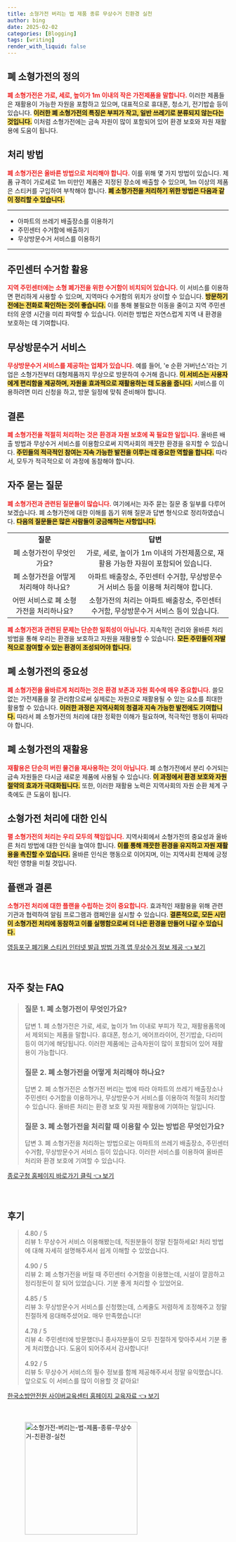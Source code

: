 ```yaml
---
title: 소형가전 버리는 법 제품 종류 무상수거 친환경 실천
author: bing
date: 2025-02-02
categories: [Blogging]
tags: [writing]
render_with_liquid: false
---
```



<h2 id='폐 소형가전의 정의'>폐 소형가전의 정의</h2>

<p><b><span style="color: #ee2323;">폐 소형가전은 가로, 세로, 높이가 1m 이내의 작은 가전제품을 말합니다.</span></b> 이러한 제품들은 재활용이 가능한 자원을 포함하고 있으며, 대표적으로 휴대폰, 청소기, 전기밥솥 등이 있습니다. <b><span style="background-color: #ffe066;">이러한 폐 소형가전의 특징은 부피가 작고, 일반 쓰레기로 분류되지 않는다는 것입니다.</span></b> 이처럼 소형가전에는 금속 자원이 많이 포함되어 있어 환경 보호와 자원 재활용에 도움이 됩니다.</p>

<h2 id='처리 방법'>처리 방법</h2>

<p><b><span style="color: #ee2323;">폐 소형가전은 올바른 방법으로 처리해야 합니다.</span></b> 이를 위해 몇 가지 방법이 있습니다. 제품 규격이 가로세로 1m 미만인 제품은 지정된 장소에 배출할 수 있으며, 1m 이상의 제품은 스티커를 구입하여 부착해야 합니다. <b><span style="background-color: #ffe066;">폐 소형가전을 처리하기 위한 방법은 다음과 같이 정리할 수 있습니다.</span></b></p>

<hr />

<ul>
    <li>아파트의 쓰레기 배출장소를 이용하기</li>
    <li>주민센터 수거함에 배출하기</li>
    <li>무상방문수거 서비스를 이용하기</li>
</ul>

<hr />

<h2 id='주민센터 수거함 활용'>주민센터 수거함 활용</h2>

<p><b><span style="color: #ee2323;">지역 주민센터에는 소형 폐가전을 위한 수거함이 비치되어 있습니다.</span></b> 이 서비스를 이용하면 편리하게 사용할 수 있으며, 지역마다 수거함의 위치가 상이할 수 있습니다. <b><span style="background-color: #ffe066;">방문하기 전에는 전화로 확인하는 것이 좋습니다.</span></b> 이를 통해 불필요한 이동을 줄이고 지역 주민센터의 운영 시간을 미리 파악할 수 있습니다. 이러한 방법은 자연스럽게 지역 내 환경을 보호하는 데 기여합니다.</p>

<h2 id='무상방문수거 서비스'>무상방문수거 서비스</h2>

<p><b><span style="color: #ee2323;">무상방문수거 서비스를 제공하는 업체가 있습니다.</span></b> 예를 들어, 'e 순환 거버넌스'라는 기업은 소형가전부터 대형제품까지 무상으로 방문하여 수거해 줍니다. <b><span style="background-color: #ffe066;">이 서비스는 사용자에게 편리함을 제공하며, 자원을 효과적으로 재활용하는 데 도움을 줍니다.</span></b> 서비스를 이용하려면 미리 신청을 하고, 방문 일정에 맞춰 준비해야 합니다.</p>

<h2 id='결론'>결론</h2>

<p><b><span style="color: #ee2323;">폐 소형가전을 적절히 처리하는 것은 환경과 자원 보호에 꼭 필요한 일입니다.</span></b> 올바른 배출 방법과 무상수거 서비스를 이용함으로써 지역사회의 깨끗한 환경을 유지할 수 있습니다. <b><span style="background-color: #ffe066;">주민들의 적극적인 참여는 지속 가능한 발전을 이루는 데 중요한 역할을 합니다.</span></b> 따라서, 모두가 적극적으로 이 과정에 동참해야 합니다.</p>

<h2 id='자주 묻는 질문'>자주 묻는 질문</h2>

<p><b><span style="color: #ee2323;">폐 소형가전과 관련된 질문들이 많습니다.</span></b> 여기에서는 자주 묻는 질문 중 일부를 다루어 보겠습니다. 폐 소형가전에 대한 이해를 돕기 위해 질문과 답변 형식으로 정리하였습니다. <b><span style="background-color: #ffe066;">다음의 질문들은 많은 사람들이 궁금해하는 사항입니다.</span></b></p>

<table>
    <tr>
        <td style="text-align: center; height: 17px;"><b>질문</b></td>
        <td style="text-align: center; height: 17px;"><b>답변</b></td>
    </tr>
    <tr>
        <td style="text-align: center; height: 17px;">폐 소형가전이 무엇인가요?</td>
        <td style="text-align: center; height: 17px;">가로, 세로, 높이가 1m 이내의 가전제품으로, 재활용 가능한 자원이 포함되어 있습니다.</td>
    </tr>
    <tr>
        <td style="text-align: center; height: 17px;">폐 소형가전을 어떻게 처리해야 하나요?</td>
        <td style="text-align: center; height: 17px;">아파트 배출장소, 주민센터 수거함, 무상방문수거 서비스 등을 이용해 처리해야 합니다.</td>
    </tr>
    <tr>
        <td style="text-align: center; height: 17px;">어떤 서비스로 폐 소형가전을 처리하나요?</td>
        <td style="text-align: center; height: 17px;">소형가전의 처리는 아파트 배출장소, 주민센터 수거함, 무상방문수거 서비스 등이 있습니다.</td>
    </tr>
</table>

<p><b><span style="color: #ee2323;">폐 소형가전과 관련된 문제는 단순한 일회성이 아닙니다.</span></b> 지속적인 관리와 올바른 처리 방법을 통해 우리는 환경을 보호하고 자원을 재활용할 수 있습니다. <b><span style="background-color: #ffe066;">모든 주민들이 자발적으로 참여할 수 있는 환경이 조성되어야 합니다.</span></b> </p>

<h2 id='폐 소형가전의 중요성'>폐 소형가전의 중요성</h2>

<p><b><span style="color: #ee2323;">폐 소형가전을 올바르게 처리하는 것은 환경 보존과 자원 회수에 매우 중요합니다.</span></b> 쓸모 없는 가전제품을 잘 관리함으로써 실제로는 자원으로 재활용될 수 있는 요소를 최대한 활용할 수 있습니다. <b><span style="background-color: #ffe066;">이러한 과정은 지역사회의 청결과 지속 가능한 발전에도 기여합니다.</span></b> 따라서 폐 소형가전의 처리에 대한 정확한 이해가 필요하며, 적극적인 행동이 뒤따라야 합니다.</p>

<h2 id='폐 소형가전의 재활용'>폐 소형가전의 재활용</h2>

<p><b><span style="color: #ee2323;">재활용은 단순히 버린 물건을 재사용하는 것이 아닙니다.</span></b> 폐 소형가전에서 분리 수거되는 금속 자원들은 다시금 새로운 제품에 사용될 수 있습니다. <b><span style="background-color: #ffe066;">이 과정에서 환경 보호와 자원 절약의 효과가 극대화됩니다.</span></b> 또한, 이러한 재활용 노력은 지역사회의 자원 순환 체계 구축에도 큰 도움이 됩니다.</p>

<h2 id='소형가전 처리에 대한 인식'>소형가전 처리에 대한 인식</h2>

<p><b><span style="color: #ee2323;">펼 소형가전의 처리는 우리 모두의 책임입니다.</span></b> 지역사회에서 소형가전의 중요성과 올바른 처리 방법에 대한 인식을 높여야 합니다. <b><span style="background-color: #ffe066;">이를 통해 깨끗한 환경을 유지하고 자원 재활용을 촉진할 수 있습니다.</span></b> 올바른 인식은 행동으로 이어지며, 이는 지역사회 전체에 긍정적인 영향을 미칠 것입니다.</p>

<h2 id='플랜과 결론'>플랜과 결론</h2>

<p><b><span style="color: #ee2323;">소형가전 처리에 대한 플랜을 수립하는 것이 중요합니다.</span></b> 효과적인 재활용을 위해 관련 기관과 협력하여 알림 프로그램과 캠페인을 실시할 수 있습니다. <b><span style="background-color: #ffe066;">결론적으로, 모든 시민이 소형가전 처리에 동참하고 이를 실행함으로써 더 나은 환경을 만들어 나갈 수 있습니다.</span></b> </p>


<p><a class="click-button" title="영등포구 폐기물 스티커 인터넷 발급 방법 가격 앱 무상수거 정보 제공" href="https://yellowplanner.github.io/posts/%EC%98%81%EB%93%B1%ED%8F%AC%EA%B5%AC-%ED%8F%90%EA%B8%B0%EB%AC%BC-%EC%8A%A4%ED%8B%B0%EC%BB%A4-%EC%9D%B8%ED%84%B0%EB%84%B7-%EB%B0%9C%EA%B8%89-%EB%B0%A9%EB%B2%95-%EA%B0%80%EA%B2%A9-%EC%95%B1-%EB%AC%B4%EC%83%81%EC%88%98%EA%B1%B0-%EC%A0%95%EB%B3%B4-%EC%A0%9C%EA%B3%B5/" rel="dofollow">영등포구 폐기물 스티커 인터넷 발급 방법 가격 앱 무상수거 정보 제공 👈 보기</a></p><br>
<h2 id='자주_찾는_FAQ'>자주 찾는 FAQ</h2>
<div itemscope="" itemtype="https://schema.org/FAQPage"> 
<blockquote> 
<div itemscope="" itemprop="mainEntity" itemtype="https://schema.org/Question"> 
<h3 itemprop="name">질문 1. 폐 소형가전이 무엇인가요?</h3> 
<div itemscope="" itemprop="acceptedAnswer" itemtype="https://schema.org/Answer"> 
<span itemprop="text"> 
<p>답변 1. 폐 소형가전은 가로, 세로, 높이가 1m 이내로 부피가 작고, 재활용품목에서 제외되는 제품을 말합니다. 휴대폰, 청소기, 에어프라이어, 전기밥솥, 다리미 등이 여기에 해당됩니다. 이러한 제품에는 금속자원이 많이 포함되어 있어 재활용이 가능합니다.</p> 
</span> 
</div> 
</div> 

<div itemscope="" itemprop="mainEntity" itemtype="https://schema.org/Question"> 
<h3 itemprop="name">질문 2. 폐 소형가전을 어떻게 처리해야 하나요?</h3> 
<div itemscope="" itemprop="acceptedAnswer" itemtype="https://schema.org/Answer"> 
<span itemprop="text"> 
<p>답변 2. 폐 소형가전은 소형가전 버리는 법에 따라 아파트의 쓰레기 배출장소나 주민센터 수거함을 이용하거나, 무상방문수거 서비스를 이용하여 적절히 처리할 수 있습니다. 올바른 처리는 환경 보호 및 자원 재활용에 기여하는 일입니다.</p> 
</span> 
</div> 
</div> 

<div itemscope="" itemprop="mainEntity" itemtype="https://schema.org/Question"> 
<h3 itemprop="name">질문 3. 폐 소형가전을 처리할 때 이용할 수 있는 방법은 무엇인가요?</h3> 
<div itemscope="" itemprop="acceptedAnswer" itemtype="https://schema.org/Answer"> 
<span itemprop="text"> 
<p>답변 3. 폐 소형가전을 처리하는 방법으로는 아파트의 쓰레기 배출장소, 주민센터 수거함, 무상방문수거 서비스 등이 있습니다. 이러한 서비스를 이용하여 올바른 처리와 환경 보호에 기여할 수 있습니다.</p> 
</span> 
</div> 
</div> 
</blockquote> 
</div>
<p><a class="click-button" title="종로구청 홈페이지 바로가기 클릭" href="https://yellowplanner.github.io/posts/%EC%A2%85%EB%A1%9C%EA%B5%AC%EC%B2%AD-%ED%99%88%ED%8E%98%EC%9D%B4%EC%A7%80-%EB%B0%94%EB%A1%9C%EA%B0%80%EA%B8%B0-%ED%81%B4%EB%A6%AD/" rel="dofollow">종로구청 홈페이지 바로가기 클릭 👈 보기</a></p><br>
<h2 id='후기'>후기</h2>
<div itemscope itemtype="https://schema.org/Product">
  <blockquote>
  <div itemprop="review" itemscope itemtype="https://schema.org/Review">
      <div itemprop="reviewRating" itemscope itemtype="https://schema.org/Rating"> <span itemprop="ratingValue">4.80</span> / <span itemprop="bestRating">5</span> </div>
      <span itemprop="reviewBody">리뷰 1: 무상수거 서비스 이용해봤는데, 직원분들이 정말 친절하세요! 처리 방법에 대해 자세히 설명해주셔서 쉽게 이해할 수 있었습니다.</span>
  </div>
  <br>
  <div itemprop="review" itemscope itemtype="https://schema.org/Review">
      <div itemprop="reviewRating" itemscope itemtype="https://schema.org/Rating"> <span itemprop="ratingValue">4.90</span> / <span itemprop="bestRating">5</span> </div>
      <span itemprop="reviewBody">리뷰 2: 폐 소형가전을 버릴 때 주민센터 수거함을 이용했는데, 시설이 깔끔하고 정리정돈이 잘 되어 있었습니다. 기분 좋게 처리할 수 있었어요.</span>
  </div>
  <br>
  <div itemprop="review" itemscope itemtype="https://schema.org/Review">
      <div itemprop="reviewRating" itemscope itemtype="https://schema.org/Rating"> <span itemprop="ratingValue">4.85</span> / <span itemprop="bestRating">5</span> </div>
      <span itemprop="reviewBody">리뷰 3: 무상방문수거 서비스를 신청했는데, 스케줄도 저렴하게 조정해주고 정말 친절하게 응대해주셨어요. 매우 만족했습니다!</span>
  </div>
  <br>
  <div itemprop="review" itemscope itemtype="https://schema.org/Review">
      <div itemprop="reviewRating" itemscope itemtype="https://schema.org/Rating"> <span itemprop="ratingValue">4.78</span> / <span itemprop="bestRating">5</span> </div>
      <span itemprop="reviewBody">리뷰 4: 주민센터에 방문했더니 종사자분들이 모두 친절하게 맞아주셔서 기분 좋게 처리했습니다. 도움이 되어주셔서 감사합니다!</span>
  </div>
  <br>
  <div itemprop="review" itemscope itemtype="https://schema.org/Review">
      <div itemprop="reviewRating" itemscope itemtype="https://schema.org/Rating"> <span itemprop="ratingValue">4.92</span> / <span itemprop="bestRating">5</span> </div>
      <span itemprop="reviewBody">리뷰 5: 무상수거 서비스의 필수 정보를 함께 제공해주셔서 정말 유익했습니다. 앞으로도 이 서비스를 많이 이용할 것 같아요!</span>
  </div>
  </blockquote>
</div>
<p><a class="click-button" title="한국소방안전원 사이버교육센터 홈페이지 교육자료" href="https://yellowplanner.github.io/posts/%ED%95%9C%EA%B5%AD%EC%86%8C%EB%B0%A9%EC%95%88%EC%A0%84%EC%9B%90-%EC%82%AC%EC%9D%B4%EB%B2%84%EA%B5%90%EC%9C%A1%EC%84%BC%ED%84%B0-%ED%99%88%ED%8E%98%EC%9D%B4%EC%A7%80-%EA%B5%90%EC%9C%A1%EC%9E%90%EB%A3%8C/" rel="dofollow">한국소방안전원 사이버교육센터 홈페이지 교육자료 👈 보기</a></p><br>
<figure class="image"><img src="https://yellowplanner.github.io/assets/img/thumbnail/소형가전-버리는-법-제품-종류-무상수거-친환경-실천.webp" alt="소형가전-버리는-법-제품-종류-무상수거-친환경-실천" width="256" height="256"></figure>